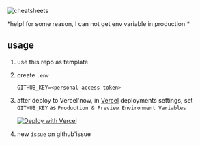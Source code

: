 ![cheatsheets](https://i.loli.net/2020/04/24/skJDnlE4rUPKhFg.png)

*help! for some reason, I can not get env variable in production *

## usage

1. use this repo as template

2. create `.env`

    ```
    GITHUB_KEY=<personal-access-token>
    ```

3. after deploy to Vercel'now, in [Vercel](https://vercel.com/) deployments settings, set `GITHUB_KEY` as `Production & Preview Environment Variables`
    
    [![Deploy with Vercel](https://vercel.com/button)](https://vercel.com/import/project?template=https://github.com/vercel/vercel/tree/master/examples/nextjs)

4. new `issue` on github'issue